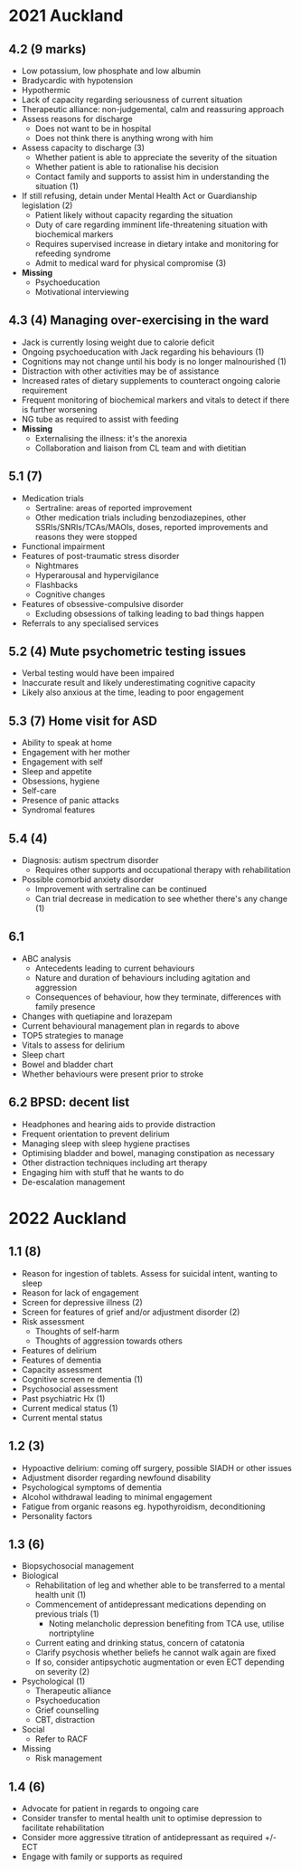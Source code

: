 # 2021 Auckland

## 4.2 (9 marks)

- Low potassium, low phosphate and low albumin
- Bradycardic with hypotension
- Hypothermic
- Lack of capacity regarding seriousness of current situation
- Therapeutic alliance: non-judgemental, calm and reassuring approach
- Assess reasons for discharge
  - Does not want to be in hospital
  - Does not think there is anything wrong with him
- Assess capacity to discharge (3)
  - Whether patient is able to appreciate the severity of the situation
  - Whether patient is able to rationalise his decision
  - Contact family and supports to assist him in understanding the situation (1)
- If still refusing, detain under Mental Health Act or Guardianship legislation (2)
  - Patient likely without capacity regarding the situation
  - Duty of care regarding imminent life-threatening situation with biochemical markers
  - Requires supervised increase in dietary intake and monitoring for refeeding syndrome
  - Admit to medical ward for physical compromise (3)
- **Missing**
  - Psychoeducation
  - Motivational interviewing

## 4.3 (4) Managing over-exercising in the ward

- Jack is currently losing weight due to calorie deficit
- Ongoing psychoeducation with Jack regarding his behaviours (1)
- Cognitions may not change until his body is no longer malnourished (1)
- Distraction with other activities may be of assistance
- Increased rates of dietary supplements to counteract ongoing calorie requirement
- Frequent monitoring of biochemical markers and vitals to detect if there is further worsening
- NG tube as required to assist with feeding
- **Missing**
  - Externalising the illness: it's the anorexia
  - Collaboration and liaison from CL team and with dietitian

## 5.1 (7)

- Medication trials
  - Sertraline: areas of reported improvement
  - Other medication trials including benzodiazepines, other SSRIs/SNRIs/TCAs/MAOIs, doses, reported improvements and reasons they were stopped
- Functional impairment
- Features of post-traumatic stress disorder
  - Nightmares
  - Hyperarousal and hypervigilance
  - Flashbacks
  - Cognitive changes
- Features of obsessive-compulsive disorder
  - Excluding obsessions of talking leading to bad things happen
- Referrals to any specialised services

## 5.2 (4) Mute psychometric testing issues
- Verbal testing would have been impaired
- Inaccurate result and likely underestimating cognitive capacity
- Likely also anxious at the time, leading to poor engagement

## 5.3 (7) Home visit for ASD
- Ability to speak at home
- Engagement with her mother
- Engagement with self
- Sleep and appetite
- Obsessions, hygiene
- Self-care
- Presence of panic attacks
- Syndromal features

## 5.4 (4) 

- Diagnosis: autism spectrum disorder
  - Requires other supports and occupational therapy with rehabilitation
- Possible comorbid anxiety disorder
  - Improvement with sertraline can be continued
  - Can trial decrease in medication to see whether there's any change (1)

## 6.1 

- ABC analysis
  - Antecedents leading to current behaviours
  - Nature and duration of behaviours including agitation and aggression
  - Consequences of behaviour, how they terminate, differences with family presence
- Changes with quetiapine and lorazepam
- Current behavioural management plan in regards to above
- TOP5 strategies to manage
- Vitals to assess for delirium
- Sleep chart
- Bowel and bladder chart
- Whether behaviours were present prior to stroke

## 6.2 BPSD: decent list
- Headphones and hearing aids to provide distraction
- Frequent orientation to prevent delirium
- Managing sleep with sleep hygiene practises
- Optimising bladder and bowel, managing constipation as necessary
- Other distraction techniques including art therapy
- Engaging him with stuff that he wants to do
- De-escalation management

# 2022 Auckland

## 1.1 (8)

- Reason for ingestion of tablets. Assess for suicidal intent, wanting to sleep
- Reason for lack of engagement
- Screen for depressive illness (2)
- Screen for features of grief and/or adjustment disorder (2)
- Risk assessment
  - Thoughts of self-harm
  - Thoughts of aggression towards others
- Features of delirium
- Features of dementia
- Capacity assessment
- Cognitive screen re dementia (1)
- Psychosocial assessment
- Past psychiatric Hx (1)
- Current medical status (1)
- Current mental status

## 1.2 (3)
- Hypoactive delirium: coming off surgery, possible SIADH or other issues
- Adjustment disorder regarding newfound disability
- Psychological symptoms of dementia
- Alcohol withdrawal leading to minimal engagement
- Fatigue from organic reasons eg. hypothyroidism, deconditioning
- Personality factors

## 1.3 (6)
- Biopsychosocial management
- Biological
  - Rehabilitation of leg and whether able to be transferred to a mental health unit (1)
  - Commencement of antidepressant medications depending on previous trials (1)
    - Noting melancholic depression benefiting from TCA use, utilise nortriptyline
  - Current eating and drinking status, concern of catatonia
  - Clarify psychosis whether beliefs he cannot walk again are fixed 
  - If so, consider antipsychotic augmentation or even ECT depending on severity (2)
- Psychological (1)
  - Therapeutic alliance
  - Psychoeducation
  - Grief counselling
  - CBT, distraction
- Social
  - Refer to RACF
- Missing
  - Risk management

## 1.4 (6)
- Advocate for patient in regards to ongoing care
- Consider transfer to mental health unit to optimise depression to facilitate rehabilitation
- Consider more aggressive titration of antidepressant as required +/- ECT
- Engage with family or supports as required
